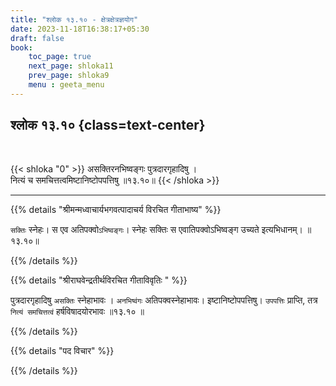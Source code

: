 ```yaml
---
title: "श्लोक १३.१० - क्षेत्रक्षेत्रज्ञयोग"
date: 2023-11-18T16:38:17+05:30
draft: false
book:
    toc_page: true
    next_page: shloka11
    prev_page: shloka9
    menu : geeta_menu
---
```



## श्लोक १३.१० {class=text-center}

<br/>

{{< shloka  "0"  >}}
असक्तिरनभिष्वङ्गः पुत्रदारगृहादिषु ।    
नित्यं च समचित्तत्वमिष्टानिष्टोपपत्तिषु ॥१३.१०॥
{{< /shloka >}}

---


{{% details "श्रीमन्मध्वाचार्यभगवत्पादाचर्य विरचित  गीताभाष्य" %}}

`सक्तिः` स्नेहः। स एव अतिपक्वो`ऽभिष्वङ्गः`। स्नेहः सक्तिः स 
एवातिपक्वोऽभिष्वङ्ग उच्यते इत्यभिधानम्। ॥१३.१०॥

{{% /details %}}


{{% details "श्रीराघवेन्द्रतीर्थविरचित गीताविवृतिः " %}}

पुत्रदारगृहादिषु `असक्तिः` स्नेहाभावः । `अनभिष्वंगः` 
अतिपक्वस्नेहाभावः। इष्टानिष्टोपपत्तिषु। `उपपत्तिः` प्राप्ति, 
तत्र `नित्यं समचित्तत्वं` हर्षविषादयोरभावः ॥१३.१० ॥

{{% /details %}}



{{% details "पद विचार" %}}


{{% /details %}}
